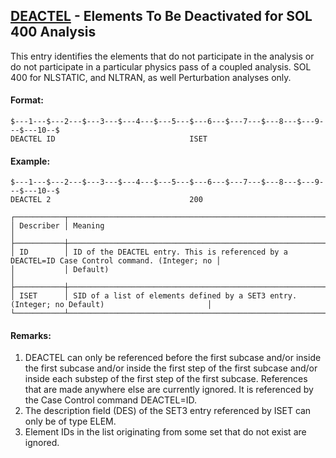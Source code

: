 ## [DEACTEL](https://nexus.hexagon.com/documentationcenter/bundle/MSC_Nastran_2022.4/page/Nastran_Combined_Book/qrg/bulkde/TOC.DEACTEL.xhtml) - Elements To Be Deactivated for SOL 400 Analysis

This entry identifies the elements that do not participate in the analysis or do not participate in a particular physics pass of a coupled analysis. SOL 400 for NLSTATIC, and NLTRAN, as well Perturbation analyses only.

#### Format:

```nastran
$---1---$---2---$---3---$---4---$---5---$---6---$---7---$---8---$---9---$---10--$
DEACTEL ID                              ISET                                    
```

#### Example:

```nastran
$---1---$---2---$---3---$---4---$---5---$---6---$---7---$---8---$---9---$---10--$
DEACTEL 2                               200                                     
```

```text
┌───────────┬────────────────────────────────────────────────────────────────────────────────────────────────┐
│ Describer │ Meaning                                                                                        │
├───────────┼────────────────────────────────────────────────────────────────────────────────────────────────┤
│ ID        │ ID of the DEACTEL entry. This is referenced by a DEACTEL=ID Case Control command. (Integer; no │
│           │ Default)                                                                                       │
├───────────┼────────────────────────────────────────────────────────────────────────────────────────────────┤
│ ISET      │ SID of a list of elements defined by a SET3 entry. (Integer; no Default)                       │
└───────────┴────────────────────────────────────────────────────────────────────────────────────────────────┘
```

#### Remarks:

1. DEACTEL can only be referenced before the first subcase and/or inside the first subcase and/or inside the first step of the first subcase and/or inside each substep of the first step of the first subcase. References that are made anywhere else are currently ignored. It is referenced by the Case Control command DEACTEL=ID.
2. The description field (DES) of the SET3 entry referenced by ISET can only be of type ELEM.
3. Element IDs in the list originating from some set that do not exist are ignored.
